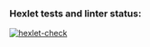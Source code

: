 ### Hexlet tests and linter status:
[![hexlet-check](https://github.com/KalyghniiA/java-project-78/actions/workflows/hexlet-check.yml/badge.svg)](https://github.com/KalyghniiA/java-project-78/actions/workflows/hexlet-check.yml)
